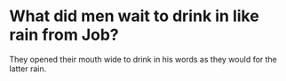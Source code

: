 # What did men wait to drink in like rain from Job?

They opened their mouth wide to drink in his words as they would for the latter rain.

